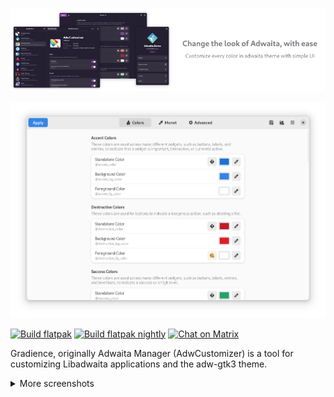 <a href="https://github.com/AdwCustomizerTeam/AdwCustomizer">

![Cover](https://github.com/AdwCustomizerTeam/Design/blob/main/Covers/cover.png)

![Screenshot of interface with Adwaita light theme](https://github.com/AdwCustomizerTeam/Design/blob/main/Screenshots/main_screenshot.png)

</a>

[![Build flatpak](https://github.com/AdwCustomizerTeam/AdwCustomizer/actions/workflows/flatpak.yml/badge.svg)](https://github.com/AdwCustomizerTeam/AdwCustomizer/actions/workflows/flatpak.yml)
[![Build flatpak nightly](https://github.com/AdwCustomizerTeam/AdwCustomizer/actions/workflows/flatpak-nightly.yml/badge.svg)](https://github.com/AdwCustomizerTeam/AdwCustomizer/actions/workflows/flatpak-nightly.yml)
[![Chat on Matrix](https://matrix.to/img/matrix-badge.svg)](https://matrix.to/#/#AdwCustomizer:matrix.org)

Gradience, originally Adwaita Manager (AdwCustomizer) is a tool for customizing Libadwaita applications and the adw-gtk3 theme.

<details>
  <summary>More screenshots</summary>
  
  <a href="https://github.com/AdwCustomizerTeam/AdwCustomizer">

  ![Screenshot of interface with a customized theme](https://github.com/AdwCustomizerTeam/Design/blob/main/Screenshots/customized_screenshot.png)
  
  ![Screenshot of proof that this actually works](https://github.com/AdwCustomizerTeam/Design/blob/main/Screenshots/proof_of_work_screenshot.png)
  
  </a>
</details>

